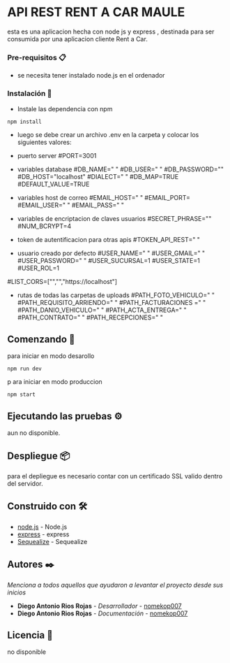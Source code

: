 # API REST RENT A CAR MAULE

esta es una aplicacion hecha con node js y express , destinada para ser consumida por una aplicacion cliente Rent a Car.



### Pre-requisitos 📋

- se necesita tener instalado node.js en el ordenador

### Instalación 🔧

- Instale las dependencia con npm

```
npm install
```

- luego se debe crear un archivo .env en la carpeta y colocar los siguientes valores:

- puerto server
#PORT=3001

- variables database
#DB_NAME=" "
#DB_USER=" "
#DB_PASSWORD=""
#DB_HOST="localhost"
#DIALECT=" "
#DB_MAP=TRUE
#DEFAULT_VALUE=TRUE

- variables host de correo
#EMAIL_HOST=" "
#EMAIL_PORT=
#EMAIL_USER=" "
#EMAIL_PASS=" "


- variables de encriptacion de claves usuarios
#SECRET_PHRASE=""
#NUM_BCRYPT=4

- token de autentificacion para otras apis
#TOKEN_API_REST=" "

- usuario creado por defecto
#USER_NAME=" "
#USER_GMAIL=" "
#USER_PASSWORD=" "
#USER_SUCURSAL=1
#USER_STATE=1
#USER_ROL=1


#LIST_CORS=["","","https://localhost"]

- rutas de todas las carpetas de uploads
#PATH_FOTO_VEHICULO=" "
#PATH_REQUISITO_ARRIENDO=" "
#PATH_FACTURACIONES =" "
#PATH_DANIO_VEHICULO=" "
#PATH_ACTA_ENTREGA=" "
#PATH_CONTRATO=" "
#PATH_RECEPCIONES=" "

## Comenzando 🚀

para iniciar en modo desarollo 

```
npm run dev
```


p   ara iniciar en modo produccion 

```
npm start
```


## Ejecutando las pruebas ⚙️

aun no disponible.


## Despliegue 📦

para el depliegue es necesario contar con un certificado SSL valido dentro del servidor.

## Construido con 🛠️

* [node.js](https://nodejs.org/es/) - Node.js
* [express](https://expressjs.com/) - express
* [Sequealize](https://sequelize.org/) - Sequealize




## Autores ✒️

_Menciona a todos aquellos que ayudaron a levantar el proyecto desde sus inicios_

* **Diego Antonio Rios Rojas** - *Desarrollador* - [nomekop007](https://github.com/nomekop007)
* **Diego Antonio Rios Rojas** - *Documentación* - [nomekop007](#nomekop007)



## Licencia 📄

no disponible

